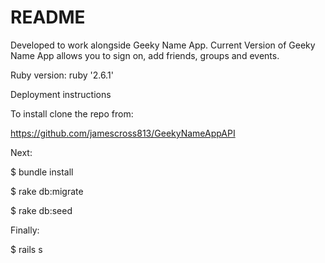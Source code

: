 # README

Developed to work alongside Geeky Name App. Current Version of Geeky Name App allows you to sign on, add friends, groups and events. 

Ruby version: ruby '2.6.1'

Deployment instructions

To install clone the repo from:

https://github.com/jamescross813/GeekyNameAppAPI

Next:

$ bundle install

$ rake db:migrate

$ rake db:seed

Finally:

$ rails s
